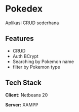 
# Pokedex 

Aplikasi CRUD sederhana


## Features

- CRUD
- Auth BCrypt
- Searching by Pokemon name
- filter by Pokemon type


## Tech Stack

**Client:** Netbeans 20

**Server:** XAMPP

